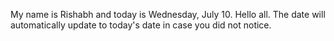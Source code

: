My name is Rishabh and today is Wednesday, July 10. Hello all. The date will automatically update to today's date in case you did not notice.
